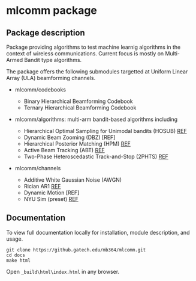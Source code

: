 # mlcomm package

## Package description

Package providing algorithms to test machine learnig algorithms in the context of wireless communications. Current focus is mostly on Multi-Armed Bandit type algorithms.

The package offers the following submodules targetted at Uniform Linear Array (ULA) beamforming channels.

- mlcomm/codebooks
    - Binary Hierarchical Beamforming Codebook
    - Ternary Hierarchical Beamforming Codebook
    
- mlcomm/algorithms: multi-arm bandit-based algorithms including
    - Hierarchical Optimal Sampling for Unimodal bandits (HOSUB) [REF](https://doi.org/10.1109/ICC42927.2021.9500373)
    - Dynamic Beam Zooming (DBZ) [REF]   
    - Hierarchical Posterior Matching (HPM) [REF](https://doi.org/10.1109/JSAC.2019.2933967)
    - Active Beam Tracking (ABT) [REF](https://doi.org/10.1109/ICC42927.2021.9500601)
    - Two-Phase Heteroscedastic Track-and-Stop (2PHTS) [REF](https://doi.org/10.1109/TWC.2022.3217131)
        
- mlcomm/channels
    - Additive White Gaussian Noise (AWGN) 
    - Rician AR1 [REF](https://doi.org/10.1109/JSAC.2019.2933967)
    - Dynamic Motion [REF]
    - NYU Sim (preset) [REF](https://doi.org/10.1109/ICC.2017.7996792)
    

## Documentation

To view full documentation locally for installation, module description, and usage.  

```
git clone https://github.gatech.edu/mb364/mlcomm.git
cd docs
make html
```

Open ```_build\html\index.html``` in any browser.